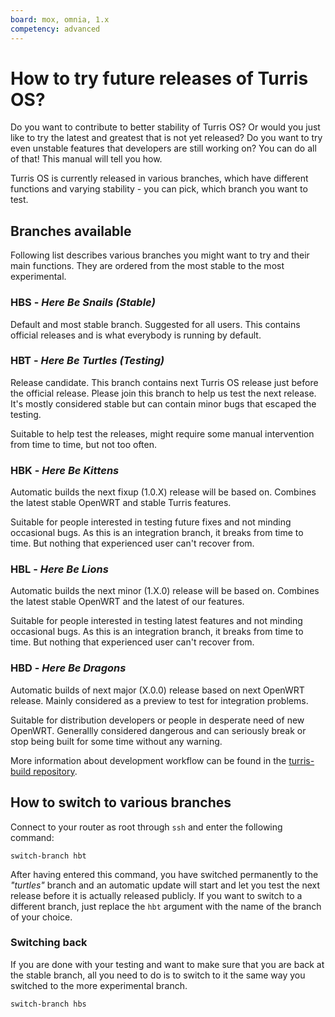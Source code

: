```yaml
---
board: mox, omnia, 1.x
competency: advanced
---
```

# How to try future releases of Turris OS?
 
Do you want to contribute to better stability of Turris OS? Or would you just
like to try the latest and greatest that is not yet released? Do you want to
try even unstable features that developers are still working on? You can do all
of that! This manual will tell you how. 

Turris OS is currently released in various branches, which have different
functions and varying stability - you can pick, which branch you want to test.

## Branches available

Following list describes various branches you might want to try and their main
functions. They are ordered from the most stable to the most experimental.

### HBS -  _Here Be Snails (Stable)_

Default and most stable branch. Suggested for all users. This contains
official releases and is what everybody is running by default.

### HBT - _Here Be Turtles (Testing)_

Release candidate. This branch contains next Turris OS release just before the
official release. Please join this branch to help us test the next release.
It's mostly considered stable but can contain minor bugs that escaped the
testing.

Suitable to help test the releases, might require some manual intervention from
time to time, but not too often.

### HBK - _Here Be Kittens_

Automatic builds the next fixup (1.0.X) release will be based on. Combines the
latest stable OpenWRT and stable Turris features.

Suitable for people interested in testing future fixes and not minding occasional
bugs. As this is an integration branch, it breaks from time to time. But nothing
that experienced user can't recover from.

### HBL - _Here Be Lions_

Automatic builds the next minor (1.X.0) release will be based on. Combines the
latest stable OpenWRT and the latest of our features.

Suitable for people interested in testing latest features and not minding
occasional bugs. As this is an integration branch, it breaks from time to time.
But nothing that experienced user can't recover from.

### HBD - _Here Be Dragons_

Automatic builds of next major (X.0.0) release based on next OpenWRT release.
Mainly considered as a preview to test for integration problems.

Suitable for distribution developers or people in desperate need of new
OpenWRT. Generallly considered dangerous and can seriously break or stop being
built for some time without any warning.

More information about development workflow can be found in the
[turris-build repository](https://gitlab.nic.cz/turris/turris-build/blob/hbk/WORKFLOW.adoc).

## How to switch to various branches

Connect to your router as root through `ssh` and enter the following command:

```
switch-branch hbt
```

After having entered this command, you have switched permanently to the
_"turtles"_ branch and an automatic update will start and let you test the next
release before it is actually released publicly. If you want to switch to a
different branch, just replace the `hbt` argument with the name of the branch
of your choice. 

### Switching back
 
If you are done with your testing and want to make sure that you are back at
the stable branch, all you need to do is to switch to it the same way you
switched to the more experimental branch.

```
switch-branch hbs
```

